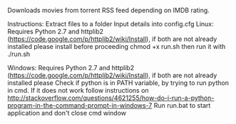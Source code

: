 Downloads movies from torrent RSS feed depending on IMDB rating.

Instructions:
Extract files to a folder
Input details into config.cfg
Linux:
Requires Python 2.7 and httplib2 (https://code.google.com/p/httplib2/wiki/Install), if both are not already installed please install before proceeding
chmod +x run.sh then run it with ./run.sh

Windows:
Requires Python 2.7 and httplib2 (https://code.google.com/p/httplib2/wiki/Install), if both are not already installed please
Check if python is in PATH variable, by trying to run python in cmd. If it does not work follow instructions on http://stackoverflow.com/questions/4621255/how-do-i-run-a-python-program-in-the-command-prompt-in-windows-7
Run run.bat to start application and don't close cmd window



